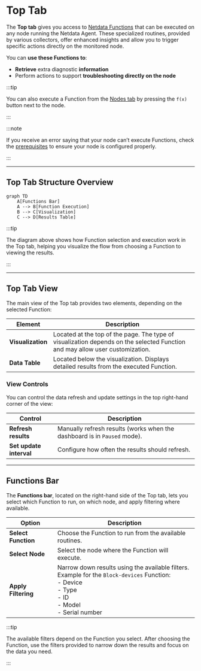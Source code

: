 # Top Tab

The **Top tab** gives you access to [Netdata Functions](/docs/top-monitoring-netdata-functions.md) that can be executed on any node running the Netdata Agent. These specialized routines, provided by various collectors, offer enhanced insights and allow you to trigger specific actions directly on the monitored node.

You can **use these Functions to**:

- **Retrieve** extra diagnostic **information**
- Perform actions to support **troubleshooting directly on the node**

:::tip

You can also execute a Function from the [Nodes tab](/docs/dashboards-and-charts/nodes-tab.md) by pressing the `f(x)` button next to the node.

:::

:::note

If you receive an error saying that your node can’t execute Functions, check the [prerequisites](/docs/top-monitoring-netdata-functions.md) to ensure your node is configured properly.

:::

---

## Top Tab Structure Overview

```mermaid
graph TD
    A[Functions Bar]
    A --> B[Function Execution]
    B --> C[Visualization]
    C --> D[Results Table]
```

:::tip

The diagram above shows how Function selection and execution work in the Top tab, helping you visualize the flow from choosing a Function to viewing the results.

:::

---

## Top Tab View

The main view of the Top tab provides two elements, depending on the selected Function:

| Element           | Description                                                                                                                  |
|-------------------|------------------------------------------------------------------------------------------------------------------------------|
| **Visualization** | Located at the top of the page. The type of visualization depends on the selected Function and may allow user customization. |
| **Data Table**    | Located below the visualization. Displays detailed results from the executed Function.                                       |

### View Controls

You can control the data refresh and update settings in the top right-hand corner of the view:

| Control                 | Description                                                              |
|-------------------------|--------------------------------------------------------------------------|
| **Refresh results**     | Manually refresh results (works when the dashboard is in `Paused` mode). |
| **Set update interval** | Configure how often the results should refresh.                          |

---

## Functions Bar

The **Functions bar**, located on the right-hand side of the Top tab, lets you select which Function to run, on which node, and apply filtering where available.

| Option              | Description                                                                                                                                                                  |
|---------------------|------------------------------------------------------------------------------------------------------------------------------------------------------------------------------|
| **Select Function** | Choose the Function to run from the available routines.                                                                                                                      |
| **Select Node**     | Select the node where the Function will execute.                                                                                                                             |
| **Apply Filtering** | Narrow down results using the available filters.  <br/> Example for the `Block-devices` Function: <br/> - Device <br/> - Type <br/> - ID <br/> - Model <br/> - Serial number |

:::tip

The available filters depend on the Function you select. After choosing the Function, use the filters provided to narrow down the results and focus on the data you need.

:::